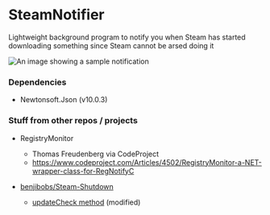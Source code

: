 # SteamNotifier
Lightweight background program to notify you when Steam has started downloading something since Steam cannot be arsed doing it


![An image showing a sample notification](http://i.imgur.com/lUDQ3LE.png)

### Dependencies
- Newtonsoft.Json (v10.0.3)

### Stuff from other repos / projects
- RegistryMonitor
  - Thomas Freudenberg via CodeProject
  - https://www.codeproject.com/Articles/4502/RegistryMonitor-a-NET-wrapper-class-for-RegNotifyC
  
- [benjibobs/Steam-Shutdown](https://github.com/benjibobs/Steam-Shutdown/)
  - [updateCheck method](https://github.com/benjibobs/Steam-Shutdown/blob/efd55ef02012178735099e4dfe9e9497d8112a9d/Steam%20Shutdown/SShutdown.cs#L262) (modified)
